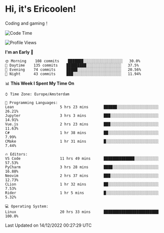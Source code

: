 # Hi, it's Ericoolen!
Coding and gaming！

<!--START_SECTION:waka-->
![Code Time](http://img.shields.io/badge/Code%20Time-574%20hrs%2026%20mins-blue)

![Profile Views](http://img.shields.io/badge/Profile%20Views-8-blue)

**I'm an Early 🐤** 

```text
🌞 Morning    108 commits    ███████░░░░░░░░░░░░░░░░░░   30.0% 
🌆 Daytime    135 commits    █████████░░░░░░░░░░░░░░░░   37.5% 
🌃 Evening    74 commits     █████░░░░░░░░░░░░░░░░░░░░   20.56% 
🌙 Night      43 commits     ███░░░░░░░░░░░░░░░░░░░░░░   11.94%

```


📊 **This Week I Spent My Time On** 

```text
⌚︎ Time Zone: Europe/Amsterdam

💬 Programming Languages: 
Lean                     5 hrs 23 mins       ██████░░░░░░░░░░░░░░░░░░░   26.21% 
Jupyter                  3 hrs 3 mins        ███░░░░░░░░░░░░░░░░░░░░░░   14.91% 
Vue.js                   2 hrs 23 mins       ███░░░░░░░░░░░░░░░░░░░░░░   11.63% 
C#                       1 hr 38 mins        ██░░░░░░░░░░░░░░░░░░░░░░░   7.99% 
CMake                    1 hr 31 mins        █░░░░░░░░░░░░░░░░░░░░░░░░   7.44%

🔥 Editors: 
VS Code                  11 hrs 49 mins      ██████████████░░░░░░░░░░░   57.53% 
PyCharm                  3 hrs 28 mins       ████░░░░░░░░░░░░░░░░░░░░░   16.88% 
Neovim                   2 hrs 37 mins       ███░░░░░░░░░░░░░░░░░░░░░░   12.73% 
CLion                    1 hr 32 mins        ██░░░░░░░░░░░░░░░░░░░░░░░   7.53% 
Rider                    1 hr 5 mins         █░░░░░░░░░░░░░░░░░░░░░░░░   5.32%

💻 Operating System: 
Linux                    20 hrs 33 mins      █████████████████████████   100.0%

```


 Last Updated on 14/12/2022 00:27:29 UTC
<!--END_SECTION:waka-->

